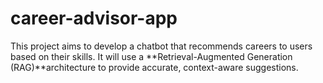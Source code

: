 # career-advisor-app
This project aims to develop a chatbot that recommends careers to users based on their skills. It will use a **Retrieval-Augmented Generation (RAG)**architecture to provide accurate, context-aware suggestions.
